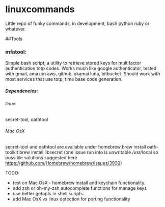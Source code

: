# linuxcommands
Little repo of funky commands, in development, bash python ruby or whatever.


##Tools

### mfatool:
Simple bash script, a utility to retrieve stored keys for multifactor authentication totp codes. Works much like google authenticator, tested with gmail, amazon aws, github, akamai luna, bitbucket. 
Should work with most services that use totp, time base code generation.
##### Dependencies: 
###### linux:
secret-tool, oathtool
###### Mac OsX
secret-tool and oathtool are available under homebrew
brew install oath-toolkit
brew install libsecret
(one issue run into is unwritable /usr/local so possible solutions suggested here
https://github.com/Homebrew/homebrew/issues/3930)


TODO: 
* test on Mac OsX - homebrew install and keychain functionality.
* add zsh or oh-my-zsh autocomplete functions for manage keys
* use better getopts in shell scripts.
* add Mac OsX vs linux detection for porting functionality 
